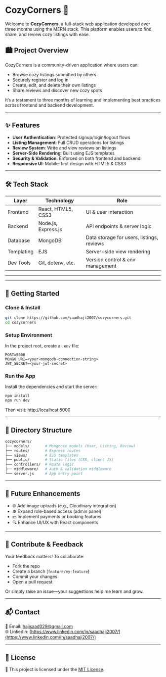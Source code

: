 # CozyCorners 🏡

Welcome to **CozyCorners**, a full-stack web application developed over three months using the MERN stack. This platform enables users to find, share, and review cozy listings with ease.

## 🏙️ Project Overview
CozyCorners is a community-driven application where users can:
- Browse cozy listings submitted by others  
- Securely register and log in  
- Create, edit, and delete their own listings  
- Share reviews and discover new cozy spots

It’s a testament to three months of learning and implementing best practices across frontend and backend development.

---

## ✨ Features
- **User Authentication**: Protected signup/login/logout flows  
- **Listing Management**: Full CRUD operations for listings  
- **Review System**: Write and view reviews on listings  
- **Server-Side Rendering**: Built using EJS templates  
- **Security & Validation**: Enforced on both frontend and backend  
- **Responsive UI**: Mobile-first design with HTML5 & CSS3  

---

## 🛠️ Tech Stack
| Layer        | Technology           | Role                            |
|--------------|----------------------|----------------------------------|
| Frontend     | React, HTML5, CSS3   | UI & user interaction           |
| Backend      | Node.js, Express.js  | API endpoints & server logic    |
| Database     | MongoDB              | Data storage for users, listings, reviews |
| Templating   | EJS                  | Server-side view rendering      |
| Dev Tools    | Git, dotenv, etc.    | Version control & env management|

---

---

## 🚀 Getting Started

### Clone & Install

```bash
git clone https://github.com/saadhaji2007/cozycorners.git
cd cozycorners
```

### Setup Environment

In the project root, create a `.env` file:

```env
PORT=5000
MONGO_URI=<your-mongodb-connection-string>
JWT_SECRET=<your-jwt-secret>
```

### Run the App

Install the dependencies and start the server:

```bash
npm install
npm run dev
```

Then visit: [http://localhost:5000](http://localhost:5000)

---

## 📂 Directory Structure

```bash
cozycorners/
├── models/       # Mongoose models (User, Listing, Review)
├── routes/       # Express routes
├── views/        # EJS templates
├── public/       # Static files (CSS, client JS)
├── controllers/  # Route logic
├── middleware/   # Auth & validation middleware
└── server.js     # App entry point
```

---

## 🚧 Future Enhancements

- 🌐 Add image uploads (e.g., Cloudinary integration)  
- ⚙️ Expand role-based access (admin panel)  
- 💵 Implement payments or booking features  
- 🔍 Enhance UI/UX with React components  

---

## 🤝 Contribute & Feedback

Your feedback matters! To collaborate:

- Fork the repo  
- Create a branch (`feature/my-feature`)  
- Commit your changes  
- Open a pull request  

Or simply raise an issue—your suggestions help me learn and grow.

---

## 📬 Contact
  
📧 Email: hajisaad029@gmail.com  
🌐 LinkedIn: [https://www.linkedin.com/in/saadhaji2007/](https://www.linkedin.com/in/saadhaji2007/)

---

## 📝 License

📄 This project is licensed under the [MIT License](./LICENSE).
